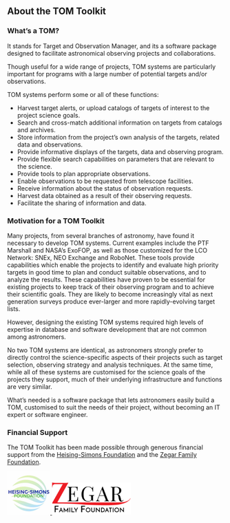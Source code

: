 About the TOM Toolkit
---------------------

### What’s a TOM?

It stands for Target and Observation Manager, and its a software package designed to facilitate astronomical observing projects and collaborations.

Though useful for a wide range of projects, TOM systems are particularly important for programs with a large number of potential targets and/or observations.

TOM systems perform some or all of these functions:

*   Harvest target alerts, or upload catalogs of targets of interest to the project science goals.
*   Search and cross-match additional information on targets from catalogs and archives.
*   Store information from the project’s own analysis of the targets, related data and observations.
*   Provide informative displays of the targets, data and observing program.
*   Provide flexible search capabilities on parameters that are relevant to the science.
*   Provide tools to plan appropriate observations.
*   Enable observations to be requested from telescope facilities.
*   Receive information about the status of observation requests.
*   Harvest data obtained as a result of their observing requests.
*   Facilitate the sharing of information and data.

### Motivation for a TOM Toolkit

Many projects, from several branches of astronomy, have found it necessary to develop TOM systems.  Current examples include the PTF Marshall and  NASA’s ExoFOP, as well as those customized for the LCO Network: SNEx, NEO Exchange and RoboNet.
These tools provide capabilities which enable the projects to identify and evaluate high priority targets in good time to plan and conduct suitable observations, and to analyze the results.  These capabilities have proven to be essential for existing projects to keep track of their observing program and to achieve their scientific goals.  They are likely to become increasingly vital as next generation surveys produce ever-larger and more rapidly-evolving target lists.

However, designing the existing TOM systems required high levels of expertise in database and software development that are not common among astronomers.

No two TOM systems are identical, as astronomers strongly prefer to directly control the science-specific aspects of their projects such as target selection, observing strategy and analysis techniques.  At the same time, while all of these systems are customised for the science goals of the projects they support, much of their underlying infrastructure and functions are very similar.

What’s needed is a software package that lets astronomers easily build a TOM, customised to suit the needs of their project, without becoming an IT expert or software engineer.

### Financial Support

The TOM Toolkit has been made possible through generous financial support from the [Heising-Simons Foundation](https://hsfoundation.org) and the [Zegar Family Foundation](https://sites.google.com/zegarff.org/site).

<div class="partners">
<a href="https://hsfoundation.org"class="hs">
  <img src="_static/hs.jpg" alt="Heising-Simons Foundation" height="100"/>
</a>
<a href="https://sites.google.com/zegarff.org/site">
  <img src="_static/zff.png" alt="Zegar Family Foundation" height="75"/>
</a>
</div>